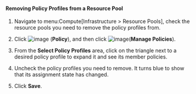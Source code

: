 #### Removing Policy Profiles from a Resource Pool

1.  Navigate to menu:Compute\[Infrastructure \> Resource Pools\], check
    the resource pools you need to remove the policy profiles from.

2.  Click ![image](../images/1941.png) (**Policy**), and then click
    ![image](../images/1851.png)(**Manage Policies**).

3.  From the **Select Policy Profiles** area, click on the triangle next
    to a desired policy profile to expand it and see its member
    policies.

4.  Uncheck the policy profiles you need to remove. It turns blue to
    show that its assignment state has changed.

5.  Click **Save**.
